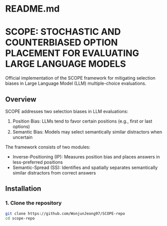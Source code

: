 # README.md

# SCOPE: STOCHASTIC AND COUNTERBIASED OPTION PLACEMENT FOR EVALUATING LARGE LANGUAGE MODELS

Official implementation of the SCOPE framework for mitigating selection biases in Large Language Model (LLM) multiple-choice evaluations.

## Overview

SCOPE addresses two selection biases in LLM evaluations:
1. Position Bias: LLMs tend to favor certain positions (e.g., first or last options)
2. Semantic Bias: Models may select semantically similar distractors when uncertain

The framework consists of two modules:
- Inverse-Positioning (IP): Measures position bias and places answers in less-preferred positions
- Semantic-Spread (SS): Identifies and spatially separates semantically similar distractors from correct answers

## Installation

### 1. Clone the repository
```bash
git clone https://github.com/WonjunJeong97/SCOPE-repo
cd scope-repo